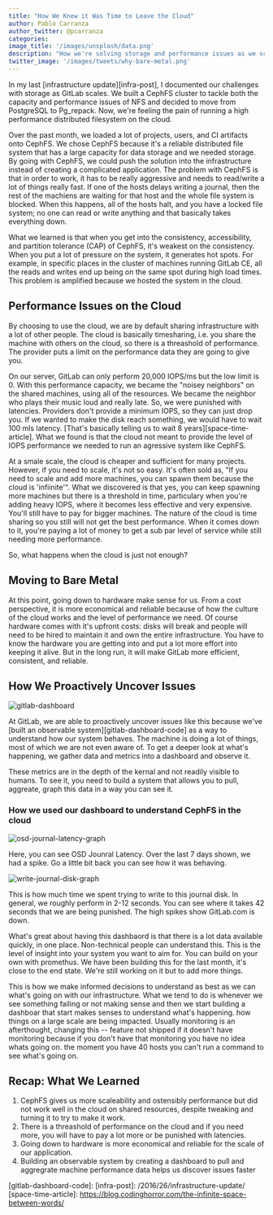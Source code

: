 ```yaml
---
title: "How We Knew it Was Time to Leave the Cloud"
author: Pablo Carranza
author_twitter: @pcarranza
categories:  
image_title: '/images/unsplash/data.png'
description: "How we're solving storage and performance issues as we scale."
twitter_image: '/images/tweets/why-bare-metal.png'
---
```


In my last [infrastructure update][infra-post], I documented our challenges with storage as GitLab scales. We built a CephFS cluster to tackle both the capacity and performance issues of NFS and decided to move from PostgreSQL to Pg_repack. Now, we're feeling the pain of running a high performance distributed filesystem on the cloud.

Over the past month, we loaded a lot of projects, users, and CI artifacts onto CephFS. We chose CephFS because it's a reliable distributed file system that has a large capacity for data storage and we needed storage. By going with CephFS, we could push the solution into the infrastructure instead of creating a complicated application. The problem with CephFS is that in order to work, it has to be really aggressive and needs to read/write a lot of things really fast. If one of the hosts delays writing a journal, then the rest of the machiens are waiting for that host and the whole file system is blocked. When this happens, all of the hosts halt, and you have a locked file system; no one can read or write anything and that basically takes everything down. 

What we learned is that when you get into the consistency, accessibility, and partition tolerance (CAP) of CephFS, it's weakest on the consistency. When you put a lot of pressure on the system, it generates hot spots. For example, in specific places in the cluster of machines running GitLab CE, all the reads and writes end up being on the same spot during high load times. This problem is amplified because we hosted the system in the cloud. 

## Performance Issues on the Cloud 

By choosing to use the cloud, we are by default sharing infrastructure with a lot of other people. The cloud is basically timesharing, i.e. you share the machine with others on the cloud, so there is a threashold of performance. The provider puts a limit on the performance data they are going to give you. 

On our server, GitLab can only perform 20,000 IOPS/ms but the low limit is 0. With this performance capacity, we became the "noisey neighbors" on the shared machines, using all of the resources. We became the neighbor who plays their music loud and really late. So, we were punished with latencies. Providers don't provide a minimum IOPS, so they can just drop you. If we wanted to make the disk reach something, we would have to wait 100 mls latency. [That's basically telling us to wait 8 years][space-time-article]. What we found is that the cloud not meant to provide the level of IOPS performance we needed to run an agressive system like CephFS. 

At a smale scale, the cloud is cheaper and sufficient for many projects. However, if you need to scale, it's not so easy. It's often sold as, "If you need to scale and add more machines, you can spawn them because the cloud is 'infiinite'". What we discovered is that yes, you can keep spawning more machines but there is a threshold in time, particulary when you're adding heavy IOPS, where it becomes less effective and very expensive. You'll still have to pay for bigger machines. The nature of the cloud is time sharing so you still will not get the best performance. When it comes down to it, you're paying a lot of money to get a sub par level of service while still needing more performance.  

So, what happens when the cloud is just not enough? 

## Moving to Bare Metal 

At this point, going down to hardware make sense for us. From a cost perspective, it is more economical and reliable because of how the culture of the cloud works and the level of performance we need. Of course hardware comes with it's upfront costs: disks will break and people will need to be hired to maintain it and own the entire infrastructure. You have to know the hardware you are getting into and put a lot more effort into keeping it alive. But in the long run, it will make GitLab more efficient, consistent, and reliable. 

## How We Proactively Uncover Issues 

![gitlab-dashboard](place-holder)

At GitLab, we are able to proactively uncover issues like this because we've [built an observable system][gitlab-dashboard-code] as a way to understand how our system behaves. The machine is doing a lot of things, most of which we are not even aware of. To get a deeper look at what's happening, we gather data and metrics into a dashboard and observe it. 

These metrics are in the depth of the kernal and not readily visible to humans. To see it, you need to build a system that allows you to pull, aggreate, graph this data in a way you can see it.

### How we used our dashboard to understand CephFS in the cloud

![osd-journal-latency-graph]()

Here, you can see OSD Jounral Latency. Over the last 7 days shown, we had a spike. Go a little bit back you can see how it was behaving. 

![write-journal-disk-graph]()

This is how much time we spent trying to write to this journal disk. In general, we roughly perform in 2-12 seconds. You can see where it takes 42 seconds that we are being punished. The high spikes show GitLab.com is down. 
 
What's great about having this dashbaord is that there is a lot data available quickly, in one place. Non-technical people can understand this. This is the level of insight into your system you want to aim for. You can build on your own with promethus. We have been building this for the last month, it's close to the end state. We're still working on it but to add more things. 

This is how we make informed decisions to understand as best as we can what's going on with our infrastructure. What we tend to do is whenever we see something failing or not making sense and then we start building a dashboar that start makes senses to understand what's happening. how things on a large scale are being impacted. Usually monitoring is an afterthought, changing this -- feature not shipped if it doesn't have monitoring because if you don't have that monitoring you have no idea whats going on. the moment you have 40 hosts you can't run a command to see what's going on. 


## Recap: What We Learned 

1. CephFS gives us more scaleability and ostensibly performance but did not work well in the cloud on shared resources, despite tweaking and turning it to try to make it work. 
1. There is a threashold of performance on the cloud and if you need more, you will have to pay a lot more or be punished with latencies.
1. Going down to hardware is more economical and reliable for the scale of our application.
1. Building an observable system by creating a dashboard to pull and aggregrate machine performance data helps us discover issues faster

<!-- identifiers -->

[gitlab-dashboard-code]: 
[infra-post]: /2016/26/infrastructure-update/
[space-time-article]: https://blog.codinghorror.com/the-infinite-space-between-words/